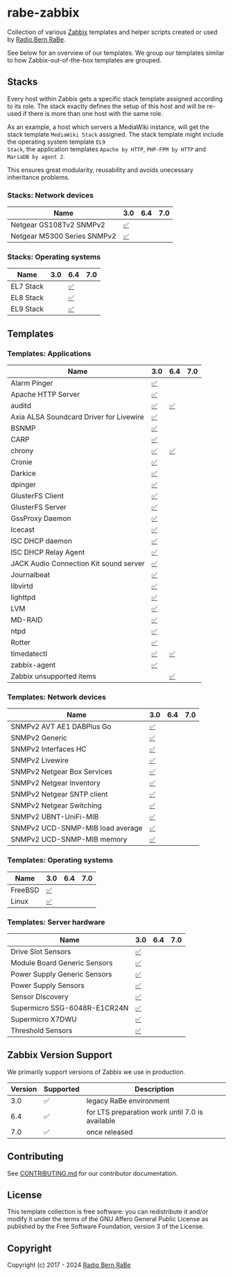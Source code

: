 # rabe-zabbix

Collection of various [Zabbix](http://www.zabbix.com/) templates and
helper scripts created or used by [Radio Bern RaBe](http://rabe.ch/).

See below for an overview of our templates. We group our templates
similar to how Zabbix-out-of-the-box templates are grouped.

## Stacks

Every host within Zabbix gets a specific stack template assigned according
to its role. The stack exactly defines the setup of this host and will be
re-used if there is more than one host with the same role.

As an example, a host which servers a MediaWiki instance, will get the
stack template <code>MediaWiki Stack</code> assigned. The stack template
might include the operating system template <code>EL9 Stack</code>, the
application templates <code>Apache by HTTP</code>, <code>PHP-FPM by HTTP</code>
and <code>MariaDB by agent 2</code>.

This ensures great modularity, reusability and avoids unecessary
inheritance problems.


### Stacks: Network devices

| Name | 3.0 | 6.4 | 7.0 |
| ---- | --- | --- | --- |
| Netgear GS108Tv2 SNMPv2 | [✅](./Stacks/Network_devices/Netgear_GS108Tv2_SNMPv2/3.0) |  |  |
| Netgear M5300 Series SNMPv2 | [✅](./Stacks/Network_devices/Netgear_M5300_Series_SNMPv2/3.0) |  |  |

### Stacks: Operating systems

| Name | 3.0 | 6.4 | 7.0 |
| ---- | --- | --- | --- |
| EL7 Stack |  | [✅](./Stacks/Operating_systems/EL7_Stack/6.4) |  |
| EL8 Stack |  | [✅](./Stacks/Operating_systems/EL8_Stack/6.4) |  |
| EL9 Stack |  | [✅](./Stacks/Operating_systems/EL9_Stack/6.4) |  |

## Templates

### Templates: Applications

| Name | 3.0 | 6.4 | 7.0 |
| ---- | --- | --- | --- |
| Alarm Pinger | [✅](./Templates/Applications/Alarm_Pinger/3.0) |  |  |
| Apache HTTP Server | [✅](./Templates/Applications/Apache_HTTP_Server/3.0) |  |  |
| auditd | [✅](./Templates/Applications/auditd/3.0) | [✅](./Templates/Applications/auditd/6.4) |  |
| Axia ALSA Soundcard Driver for Livewire | [✅](./Templates/Applications/Axia_ALSA_Soundcard_Driver_for_Livewire/3.0) |  |  |
| BSNMP | [✅](./Templates/Applications/BSNMP/3.0) |  |  |
| CARP | [✅](./Templates/Applications/CARP/3.0) |  |  |
| chrony | [✅](./Templates/Applications/chrony/3.0) | [✅](./Templates/Applications/chrony/6.4) |  |
| Cronie | [✅](./Templates/Applications/Cronie/3.0) |  |  |
| Darkice | [✅](./Templates/Applications/Darkice/3.0) |  |  |
| dpinger | [✅](./Templates/Applications/dpinger/3.0) |  |  |
| GlusterFS Client | [✅](./Templates/Applications/GlusterFS_Client/3.0) |  |  |
| GlusterFS Server | [✅](./Templates/Applications/GlusterFS_Server/3.0) |  |  |
| GssProxy Daemon | [✅](./Templates/Applications/GssProxy_Daemon/3.0) |  |  |
| Icecast | [✅](./Templates/Applications/Icecast/3.0) |  |  |
| ISC DHCP daemon | [✅](./Templates/Applications/ISC_DHCP_daemon/3.0) |  |  |
| ISC DHCP Relay Agent | [✅](./Templates/Applications/ISC_DHCP_Relay_Agent/3.0) |  |  |
| JACK Audio Connection Kit sound server | [✅](./Templates/Applications/JACK_Audio_Connection_Kit_sound_server/3.0) |  |  |
| Journalbeat | [✅](./Templates/Applications/Journalbeat/3.0) |  |  |
| libvirtd | [✅](./Templates/Applications/libvirtd/3.0) |  |  |
| lighttpd | [✅](./Templates/Applications/lighttpd/3.0) |  |  |
| LVM | [✅](./Templates/Applications/LVM/3.0) |  |  |
| MD-RAID | [✅](./Templates/Applications/MD-RAID/3.0) |  |  |
| ntpd | [✅](./Templates/Applications/ntpd/3.0) |  |  |
| Rotter | [✅](./Templates/Applications/Rotter/3.0) |  |  |
| timedatectl | [✅](./Templates/Applications/timedatectl/3.0) | [✅](./Templates/Applications/timedatectl/6.4) |  |
| zabbix-agent | [✅](./Templates/Applications/zabbix-agent/3.0) |  |  |
| Zabbix unsupported items |  | [✅](./Templates/Applications/Zabbix_unsupported_items/6.4) |  |

### Templates: Network devices

| Name | 3.0 | 6.4 | 7.0 |
| ---- | --- | --- | --- |
| SNMPv2 AVT AE1 DABPlus Go | [✅](./Templates/Network_devices/SNMPv2_AVT_AE1_DABPlus_Go/3.0) |  |  |
| SNMPv2 Generic | [✅](./Templates/Network_devices/SNMPv2_Generic/3.0) |  |  |
| SNMPv2 Interfaces HC | [✅](./Templates/Network_devices/SNMPv2_Interfaces_HC/3.0) |  |  |
| SNMPv2 Livewire | [✅](./Templates/Network_devices/SNMPv2_Livewire/3.0) |  |  |
| SNMPv2 Netgear Box Services | [✅](./Templates/Network_devices/SNMPv2_Netgear_Box_Services/3.0) |  |  |
| SNMPv2 Netgear Inventory | [✅](./Templates/Network_devices/SNMPv2_Netgear_Inventory/3.0) |  |  |
| SNMPv2 Netgear SNTP client | [✅](./Templates/Network_devices/SNMPv2_Netgear_SNTP_client/3.0) |  |  |
| SNMPv2 Netgear Switching | [✅](./Templates/Network_devices/SNMPv2_Netgear_Switching/3.0) |  |  |
| SNMPv2 UBNT-UniFi-MIB | [✅](./Templates/Network_devices/SNMPv2_UBNT-UniFi-MIB/3.0) |  |  |
| SNMPv2 UCD-SNMP-MIB load average | [✅](./Templates/Network_devices/SNMPv2_UCD-SNMP-MIB_load_average/3.0) |  |  |
| SNMPv2 UCD-SNMP-MIB memory | [✅](./Templates/Network_devices/SNMPv2_UCD-SNMP-MIB_memory/3.0) |  |  |

### Templates: Operating systems

| Name | 3.0 | 6.4 | 7.0 |
| ---- | --- | --- | --- |
| FreeBSD | [✅](./Templates/Operating_systems/FreeBSD/3.0) |  |  |
| Linux | [✅](./Templates/Operating_systems/Linux/3.0) |  |  |

### Templates: Server hardware

| Name | 3.0 | 6.4 | 7.0 |
| ---- | --- | --- | --- |
| Drive Slot Sensors | [✅](./Templates/Server_hardware/Drive_Slot_Sensors/3.0) |  |  |
| Module Board Generic Sensors | [✅](./Templates/Server_hardware/Module_Board_Generic_Sensors/3.0) |  |  |
| Power Supply Generic Sensors | [✅](./Templates/Server_hardware/Power_Supply_Generic_Sensors/3.0) |  |  |
| Power Supply Sensors | [✅](./Templates/Server_hardware/Power_Supply_Sensors/3.0) |  |  |
| Sensor Discovery | [✅](./Templates/Server_hardware/Sensor_Discovery/3.0) |  |  |
| Supermicro SSG-6048R-E1CR24N | [✅](./Templates/Server_hardware/Supermicro_SSG-6048R-E1CR24N/3.0) |  |  |
| Supermicro X7DWU | [✅](./Templates/Server_hardware/Supermicro_X7DWU/3.0) |  |  |
| Threshold Sensors | [✅](./Templates/Server_hardware/Threshold_Sensors/3.0) |  |  |

## Zabbix Version Support

We primarily support versions of Zabbix we use in production.

| Version | Supported | Description |
| ------- | --------- | ----------- |
| 3.0 | ✅ | legacy RaBe environment |
| 6.4 | ✅ | for LTS preparation work until 7.0 is available |
| 7.0 | ✅ | once released |

## Contributing

See [CONTRIBUTING.md](./CONTRIBUTING.md) for our contributor documentation.

## License

This template collection is free software: you can redistribute it and/or modify it under
the terms of the GNU Affero General Public License as published by the Free
Software Foundation, version 3 of the License.

## Copyright

Copyright (c) 2017 - 2024 [Radio Bern RaBe](http://www.rabe.ch)
